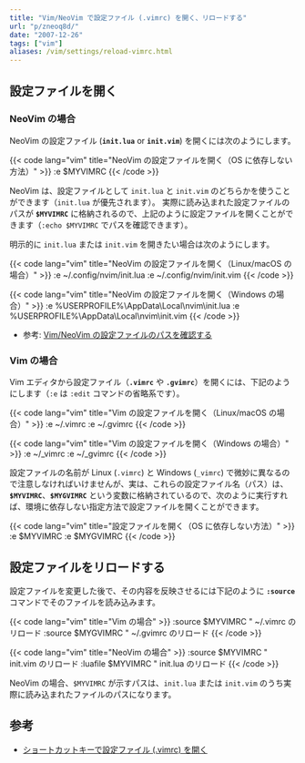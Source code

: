 ```yaml
---
title: "Vim/NeoVim で設定ファイル (.vimrc) を開く、リロードする"
url: "p/zneoq8d/"
date: "2007-12-26"
tags: ["vim"]
aliases: /vim/settings/reload-vimrc.html
---
```


設定ファイルを開く
----

### NeoVim の場合

NeoVim の設定ファイル (__`init.lua`__ or __`init.vim`__) を開くには次のようにします。

{{< code lang="vim" title="NeoVim の設定ファイルを開く（OS に依存しない方法）" >}}
:e $MYVIMRC
{{< /code >}}

NeoVim は、設定ファイルとして `init.lua` と `init.vim` のどちらかを使うことができます（`init.lua` が優先されます）。
実際に読み込まれた設定ファイルのパスが __`$MYVIMRC`__ に格納されるので、上記のように設定ファイルを開くことができます（`:echo $MYVIMRC` でパスを確認できます）。

明示的に `init.lua` または `init.vim` を開きたい場合は次のようにします。

{{< code lang="vim" title="NeoVim の設定ファイルを開く（Linux/macOS の場合）" >}}
:e ~/.config/nvim/init.lua
:e ~/.config/nvim/init.vim
{{< /code >}}

{{< code lang="vim" title="NeoVim の設定ファイルを開く（Windows の場合）" >}}
:e %USERPROFILE%\AppData\Local\nvim\init.lua
:e %USERPROFILE%\AppData\Local\nvim\init.vim
{{< /code >}}

- 参考: [Vim/NeoVim の設定ファイルのパスを確認する](/p/7mabuvq/)

### Vim の場合

Vim エディタから設定ファイル（__`.vimrc`__ や __`.gvimrc`__）を開くには、下記のようにします（`:e` は `:edit` コマンドの省略系です）。

{{< code lang="vim" title="Vim の設定ファイルを開く（Linux/macOS の場合）" >}}
:e ~/.vimrc
:e ~/.gvimrc
{{< /code >}}

{{< code lang="vim" title="Vim の設定ファイルを開く（Windows の場合）" >}}
:e ~/_vimrc
:e ~/_gvimrc
{{< /code >}}

設定ファイルの名前が Linux (`.vimrc`) と Windows (`_vimrc`) で微妙に異なるので注意しなければいけませんが、実は、これらの設定ファイル名（パス）は、__`$MYVIMRC`__、__`$MYGVIMRC`__ という変数に格納されているので、次のように実行すれば、環境に依存しない指定方法で設定ファイルを開くことができます。

{{< code lang="vim" title="設定ファイルを開く（OS に依存しない方法）" >}}
:e $MYVIMRC
:e $MYGVIMRC
{{< /code >}}


設定ファイルをリロードする
----

設定ファイルを変更した後で、その内容を反映させるには下記のように __`:source`__ コマンドでそのファイルを読み込みます。

{{< code lang="vim" title="Vim の場合" >}}
:source $MYVIMRC   " ~/.vimrc のリロード
:source $MYGVIMRC  " ~/.gvimrc のリロード
{{< /code >}}

{{< code lang="vim" title="NeoVim の場合" >}}
:source $MYVIMRC   " init.vim のリロード
:luafile $MYVIMRC  " init.lua のリロード
{{< /code >}}

NeoVim の場合、`$MYVIMRC` が示すパスは、`init.lua` または `init.vim` のうち実際に読み込まれたファイルのパスになります。


参考
----

- [ショートカットキーで設定ファイル (.vimrc) を開く](/p/r5fcfgk/)

